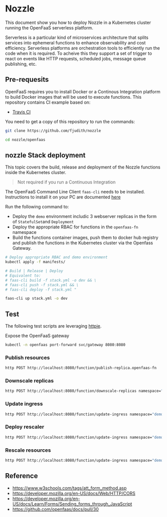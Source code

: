 # Nozzle

This document show you how to deploy Nozzle in a Kubernetes cluster running the OpenFaaS serverless platform.

Serverless is a particular kind of microservices architecture that splits services into ephemeral functions to enhance observability and cost efficiency.
Serverless platforms are orchestration tools to efficiently run the code when it is required. To acheive this they support a set of trigger to react on events like HTTP requests, scheduled jobs, message queue publishing, etc.

## Pre-requesits

OpenFaaS requires you to install Docker or a Continous Integration platform to build Docker images that will be used to execute functions.
This repository contains CI example based on:

* [Travis CI](https://travis-ci.org)

You need to get a copy of this repository to run the commands:

```bash
git clone https://github.com/fjudith/nozzle

cd nozzle/openfaas
```

## nozzle Stack deployment

This topic covers the build, release and deployment of the Nozzle functions inside the Kubernetes cluster.

> Not required if you run a Continuous Integration

The OpenFaaS Command Line Client `faas-cli` needs to be installed.
Instructions to install it on your PC are documented [here](https://docs.openfaas.com/cli/install/)

Run the following command to:

* Deploy the `demo` environment includic 3 webserver replicas in the form of `StatefulSet`and `Deployment`
* Deploy the appropriate RBAC for functions in the `openfaas-fn` namespace
* Build the functions container images, push them to docker hub registry and publish the functions in the Kubernetes cluster via the Openfass Gateway.

```bash
# Deploy appropriate RBAC and demo environment
kubectl apply -f manifests/

# Build | Release | Deploy
# Equivalent to:
# faas-cli build -f stack.yml -o dev && \
# faas-cli push -f stack.yml && \
# faas-cli deploy -f stack.yml "

faas-cli up stack.yml -o dev
```

## Test

The following test scripts are leveraging [httpie](httpie.org).

Expose the OpenFaaS gateway

```bash
kubectl -n openfaas port-forward svc/gateway 8080:8080
```

### Publish resources

```bash
http POST http://localhost:8080/function/publish-replica.openfaas-fn
```

### Downscale replicas

```bash
http POST http://localhost:8080/function/downscale-replicas namespace="demo" name="web" kind="statefulset" replicas="3" labels='{"app": "nginx", "type": "statefulset"}'
```

### Update ingress

```bash
http POST http://localhost:8080/function/update-ingress namespace="demo" name="web" kind="statefulset" replicas="3" labels='{"app": "nginx", "type": "statefulset"}'
```

### Deploy rescaler

```bash
http POST http://localhost:8080/function/update-ingress namespace="demo" name="nginx-sts" rules='[{"host": "demo-sts.example.com", "http": {"paths": [{"backend": {"serviceName": "frontend", "servicePort": 80}, "path": "/"}]}}]'
```

### Rescale resources

```bash
http POST http://localhost:8080/function/update-ingress namespace="demo" name="nginx-sts"
```

## Reference

* <https://www.w3schools.com/tags/att_form_method.asp>
* <https://developer.mozilla.org/en-US/docs/Web/HTTP/CORS>
* <https://developer.mozilla.org/en-US/docs/Learn/Forms/Sending_forms_through_JavaScript>
* <https://github.com/openfaas/docs/pull/30>